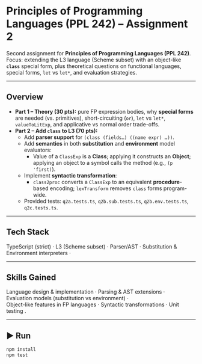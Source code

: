# Principles of Programming Languages (PPL 242) – Assignment 2

Second assignment for **Principles of Programming Languages (PPL 242)**.  
Focus: extending the L3 language (Scheme subset) with an object-like **`class`** special form, plus theoretical questions on functional languages, special forms, `let` vs `let*`, and evaluation strategies.

---

## Overview
- **Part 1 – Theory (30 pts):** pure FP expression bodies, why **special forms** are needed (vs. primitives), short-circuiting (`or`), `let` vs `let*`, `valueToLitExp`, and applicative vs normal order trade-offs.
- **Part 2 – Add `class` to L3 (70 pts):**
  - Add **parser support** for `(class (fields…) ((name expr) …))`.
  - Add **semantics** in both **substitution** and **environment** model evaluators:
    - Value of a `ClassExp` is a **Class**; applying it constructs an **Object**; applying an object to a symbol calls the method (e.g., `(p 'first)`).
  - Implement **syntactic transformation**:
    - `class2proc` converts a `ClassExp` to an equivalent **procedure**-based encoding; `lexTransform` removes `class` forms program-wide.
  - Provided tests: `q2a.tests.ts`, `q2b.sub.tests.ts`, `q2b.env.tests.ts`, `q2c.tests.ts`.

---

## Tech Stack
TypeScript (strict) · L3 (Scheme subset) · Parser/AST · Substitution & Environment interpreters · 

---

## Skills Gained
Language design & implementation · 
Parsing & AST extensions ·  
Evaluation models (substitution vs environment) ·  
Object-like features in FP languages · 
Syntactic transformations · Unit testing .

---

## ▶️ Run
```bash
npm install
npm test
